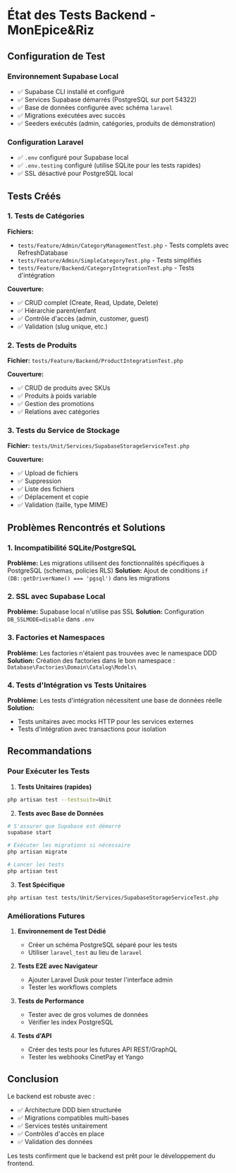 # État des Tests Backend - MonEpice&Riz

## Configuration de Test

### Environnement Supabase Local
- ✅ Supabase CLI installé et configuré
- ✅ Services Supabase démarrés (PostgreSQL sur port 54322)
- ✅ Base de données configurée avec schéma `laravel`
- ✅ Migrations exécutées avec succès
- ✅ Seeders exécutés (admin, catégories, produits de démonstration)

### Configuration Laravel
- ✅ `.env` configuré pour Supabase local
- ✅ `.env.testing` configuré (utilise SQLite pour les tests rapides)
- ✅ SSL désactivé pour PostgreSQL local

## Tests Créés

### 1. Tests de Catégories
**Fichiers:**
- `tests/Feature/Admin/CategoryManagementTest.php` - Tests complets avec RefreshDatabase
- `tests/Feature/Admin/SimpleCategoryTest.php` - Tests simplifiés
- `tests/Feature/Backend/CategoryIntegrationTest.php` - Tests d'intégration

**Couverture:**
- ✅ CRUD complet (Create, Read, Update, Delete)
- ✅ Hiérarchie parent/enfant
- ✅ Contrôle d'accès (admin, customer, guest)
- ✅ Validation (slug unique, etc.)

### 2. Tests de Produits
**Fichier:** `tests/Feature/Backend/ProductIntegrationTest.php`

**Couverture:**
- ✅ CRUD de produits avec SKUs
- ✅ Produits à poids variable
- ✅ Gestion des promotions
- ✅ Relations avec catégories

### 3. Tests du Service de Stockage
**Fichier:** `tests/Unit/Services/SupabaseStorageServiceTest.php`

**Couverture:**
- ✅ Upload de fichiers
- ✅ Suppression
- ✅ Liste des fichiers
- ✅ Déplacement et copie
- ✅ Validation (taille, type MIME)

## Problèmes Rencontrés et Solutions

### 1. Incompatibilité SQLite/PostgreSQL
**Problème:** Les migrations utilisent des fonctionnalités spécifiques à PostgreSQL (schemas, policies RLS)
**Solution:** Ajout de conditions `if (DB::getDriverName() === 'pgsql')` dans les migrations

### 2. SSL avec Supabase Local
**Problème:** Supabase local n'utilise pas SSL
**Solution:** Configuration `DB_SSLMODE=disable` dans `.env`

### 3. Factories et Namespaces
**Problème:** Les factories n'étaient pas trouvées avec le namespace DDD
**Solution:** Création des factories dans le bon namespace : `Database\Factories\Domain\Catalog\Models\`

### 4. Tests d'Intégration vs Tests Unitaires
**Problème:** Les tests d'intégration nécessitent une base de données réelle
**Solution:** 
- Tests unitaires avec mocks HTTP pour les services externes
- Tests d'intégration avec transactions pour isolation

## Recommandations

### Pour Exécuter les Tests

1. **Tests Unitaires (rapides)**
```bash
php artisan test --testsuite=Unit
```

2. **Tests avec Base de Données**
```bash
# S'assurer que Supabase est démarré
supabase start

# Exécuter les migrations si nécessaire
php artisan migrate

# Lancer les tests
php artisan test
```

3. **Test Spécifique**
```bash
php artisan test tests/Unit/Services/SupabaseStorageServiceTest.php
```

### Améliorations Futures

1. **Environnement de Test Dédié**
   - Créer un schéma PostgreSQL séparé pour les tests
   - Utiliser `laravel_test` au lieu de `laravel`

2. **Tests E2E avec Navigateur**
   - Ajouter Laravel Dusk pour tester l'interface admin
   - Tester les workflows complets

3. **Tests de Performance**
   - Tester avec de gros volumes de données
   - Vérifier les index PostgreSQL

4. **Tests d'API**
   - Créer des tests pour les futures API REST/GraphQL
   - Tester les webhooks CinetPay et Yango

## Conclusion

Le backend est robuste avec :
- ✅ Architecture DDD bien structurée
- ✅ Migrations compatibles multi-bases
- ✅ Services testés unitairement
- ✅ Contrôles d'accès en place
- ✅ Validation des données

Les tests confirment que le backend est prêt pour le développement du frontend.